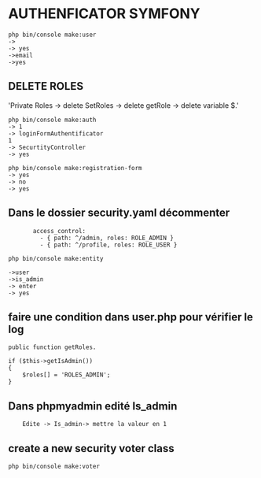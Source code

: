 # AUTHENFICATOR SYMFONY

```SHELL
php bin/console make:user
->
-> yes 
->email
->yes
```

## DELETE ROLES

'Private Roles -> delete
SetRoles -> delete
getRole -> delete variable $.'

```SHELL
php bin/console make:auth
-> 1
-> loginFormAuthentificator
1
-> SecurtityController
-> yes
```

```SHELL
php bin/console make:registration-form
-> yes 
-> no
-> yes
```

## Dans le dossier security.yaml décommenter
```SHELL
       access_control:
         - { path: ^/admin, roles: ROLE_ADMIN }
         - { path: ^/profile, roles: ROLE_USER }
```

```SHELL
php bin/console make:entity

->user
->is_admin
-> enter
-> yes 
```

## faire une condition dans user.php pour vérifier le log

```SHELL
public function getRoles.

if ($this->getIsAdmin())
{
    $roles[] = 'ROLES_ADMIN';
}
```

## Dans phpmyadmin edité Is_admin
```SHELL
    Edite -> Is_admin-> mettre la valeur en 1
```

## create a new security voter class
```shell
php bin/console make:voter
```
